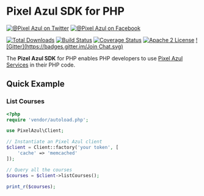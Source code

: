 # Pixel Azul SDK for PHP

[![@Pixel Azul on Twitter](http://img.shields.io/badge/twitter-%40pixelazulweb-blue.svg?style=flat)](https://twitter.com/pixelazulweb)
[![@Pixel Azul on Facebook](http://img.shields.io/badge/facebook-%40pixelazulweb-blue.svg?style=flat)](https://facebook.com/pixelazulweb)

[![Total Downloads](https://img.shields.io/packagist/dt/pixelazul/sdk-php.svg?style=flat)](https://packagist.org/packages/pixelazul/sdk-php)
[![Build Status](https://travis-ci.org/PixelAzul/sdk-php.svg?branch=master)](https://travis-ci.org/PixelAzul/sdk-php)
[![Coverage Status](https://coveralls.io/repos/PixelAzul/sdk-php/badge.png?branch=master)](https://coveralls.io/r/PixelAzul/sdk-php?branch=master)
[![Apache 2 License](https://img.shields.io/packagist/l/pixelazul/sdk-php.svg?style=flat)](http://www.apache.org/licenses/LICENSE-2.0)
[![Gitter](https://badges.gitter.im/Join Chat.svg)](https://gitter.im/PixelAzul/sdk-php?utm_source=badge&utm_medium=badge&utm_campaign=pr-badge)

The **Pizel Azul SDK** for PHP enables PHP developers to use [Pixel Azul Services][pixelazul] in their PHP code.

## Quick Example

### List Courses

```php
<?php
require 'vendor/autoload.php';

use PixelAzul\Client;

// Instantiate an Pixel Azul client
$client = Client::factory('your token', [
    'cache' => 'memcached'
]);

// Query all the courses
$courses = $client->listCourses();

print_r($courses);
```
[pixelazul]: http://aws.amazon.com